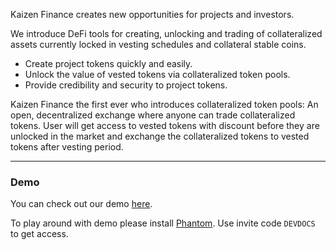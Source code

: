 Kaizen Finance creates new opportunities for projects and investors.

We introduce DeFi tools for creating, unlocking and trading of collateralized assets currently locked in vesting schedules and collateral stable coins.

 - Create project tokens quickly and easily.
 - Unlock the value of vested tokens via collateralized token pools.
 - Provide credibility and security to project tokens.

 Kaizen Finance the first ever who introduces collateralized token pools:
An open, decentralized exchange where anyone can trade collateralized tokens. User will get access to vested tokens with discount before they are unlocked in the market and exchange the collateralized tokens to vested tokens after vesting period.

---

### Demo

You can check out our demo [here](https://kaizen-prod-stage.azurewebsites.net/swap).

To play around with demo please install [Phantom](https://phantom.app/download). Use invite code `DEVDOCS` to get access.
